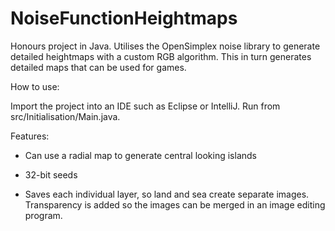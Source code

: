 # NoiseFunctionHeightmaps

Honours project in Java. Utilises the OpenSimplex noise library to generate detailed heightmaps with a custom RGB algorithm.
This in turn generates detailed maps that can be used for games.

How to use:

Import the project into an IDE such as Eclipse or IntelliJ.
Run from src/Initialisation/Main.java.

Features:

- Can use a radial map to generate central looking islands

- 32-bit seeds

- Saves each individual layer, so land and sea create separate images. Transparency is added so the images can be merged
in an image editing program.

